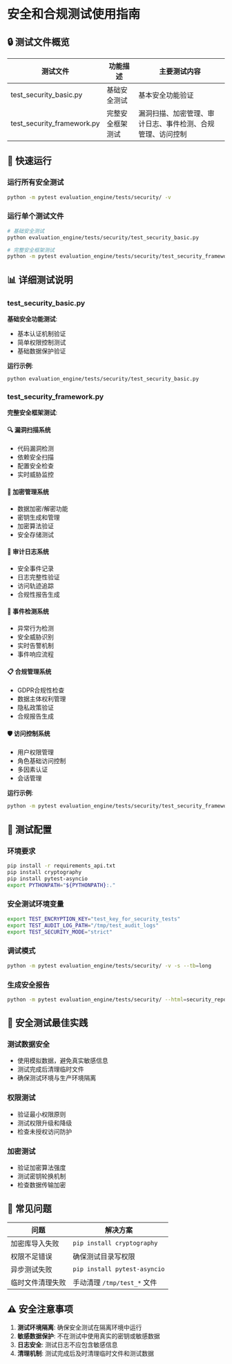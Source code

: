 # 安全和合规测试使用指南

## 🔒 测试文件概览

| 测试文件 | 功能描述 | 主要测试内容 |
|---------|----------|-------------|
| test_security_basic.py | 基础安全测试 | 基本安全功能验证 |
| test_security_framework.py | 完整安全框架测试 | 漏洞扫描、加密管理、审计日志、事件检测、合规管理、访问控制 |

## 🚀 快速运行

### 运行所有安全测试
```bash
python -m pytest evaluation_engine/tests/security/ -v
```

### 运行单个测试文件
```bash
# 基础安全测试
python evaluation_engine/tests/security/test_security_basic.py

# 完整安全框架测试
python -m pytest evaluation_engine/tests/security/test_security_framework.py -v
```

## 📊 详细测试说明

### test_security_basic.py
**基础安全功能测试**:
- 基本认证机制验证
- 简单权限控制测试
- 基础数据保护验证

**运行示例**:
```bash
python evaluation_engine/tests/security/test_security_basic.py
```

### test_security_framework.py
**完整安全框架测试**:

#### 🔍 漏洞扫描系统
- 代码漏洞检测
- 依赖安全扫描
- 配置安全检查
- 实时威胁监控

#### 🔐 加密管理系统
- 数据加密/解密功能
- 密钥生成和管理
- 加密算法验证
- 安全存储测试

#### 📝 审计日志系统
- 安全事件记录
- 日志完整性验证
- 访问轨迹追踪
- 合规性报告生成

#### 🚨 事件检测系统
- 异常行为检测
- 安全威胁识别
- 实时告警机制
- 事件响应流程

#### 📋 合规管理系统
- GDPR合规性检查
- 数据主体权利管理
- 隐私政策验证
- 合规报告生成

#### 🛡️ 访问控制系统
- 用户权限管理
- 角色基础访问控制
- 多因素认证
- 会话管理

**运行示例**:
```bash
python -m pytest evaluation_engine/tests/security/test_security_framework.py -v
```

## 🔧 测试配置

### 环境要求
```bash
pip install -r requirements_api.txt
pip install cryptography
pip install pytest-asyncio
export PYTHONPATH="${PYTHONPATH}:."
```

### 安全测试环境变量
```bash
export TEST_ENCRYPTION_KEY="test_key_for_security_tests"
export TEST_AUDIT_LOG_PATH="/tmp/test_audit_logs"
export TEST_SECURITY_MODE="strict"
```

### 调试模式
```bash
python -m pytest evaluation_engine/tests/security/ -v -s --tb=long
```

### 生成安全报告
```bash
python -m pytest evaluation_engine/tests/security/ --html=security_report.html --self-contained-html
```

## 🔐 安全测试最佳实践

### 测试数据安全
- 使用模拟数据，避免真实敏感信息
- 测试完成后清理临时文件
- 确保测试环境与生产环境隔离

### 权限测试
- 验证最小权限原则
- 测试权限升级和降级
- 检查未授权访问防护

### 加密测试
- 验证加密算法强度
- 测试密钥轮换机制
- 检查数据传输加密

## 🐛 常见问题

| 问题 | 解决方案 |
|------|----------|
| 加密库导入失败 | `pip install cryptography` |
| 权限不足错误 | 确保测试目录写权限 |
| 异步测试失败 | `pip install pytest-asyncio` |
| 临时文件清理失败 | 手动清理 `/tmp/test_*` 文件 |

## ⚠️ 安全注意事项

1. **测试环境隔离**: 确保安全测试在隔离环境中运行
2. **敏感数据保护**: 不在测试中使用真实的密钥或敏感数据
3. **日志安全**: 测试日志不应包含敏感信息
4. **清理机制**: 测试完成后及时清理临时文件和测试数据